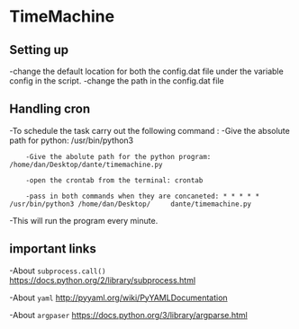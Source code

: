 # TimeMachine

##  Setting up

-change the default location for both the config.dat file under the variable config in the script.
-change the path in the config.dat file

## Handling cron

-To schedule the task carry out the following command :
		-Give the absolute path for python: /usr/bin/python3  
 
		-Give the abolute path for the python program: /home/dan/Desktop/dante/timemachine.py 

		-open the crontab from the terminal: crontab

		-pass in both commands when they are concaneted: * * * * * /usr/bin/python3 /home/dan/Desktop/	   dante/timemachine.py

-This will run the program every minute.

			



##  important links
-About  `subprocess.call()` https://docs.python.org/2/library/subprocess.html

-About `yaml` http://pyyaml.org/wiki/PyYAMLDocumentation

-About `argpaser`  https://docs.python.org/3/library/argparse.html


